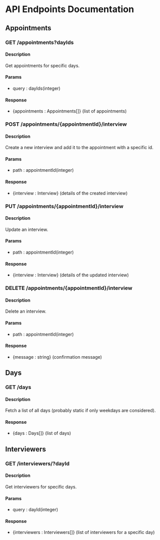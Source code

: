 # API Endpoints Documentation

## Appointments

### **GET /appointments?dayIds**

#### Description

Get appointments for specific days.

#### Params

- query : dayIds(integer)

#### Response

- {appointments : Appointments[]} (list of appointments)

### **POST /appointments/{appointmentId}/interview**

#### Description

Create a new interview and add it to the appointment with a specific id.

#### Params

- path : appointmentId(integer)

#### Response

- {interview : Interview} (details of the created interview)

### **PUT /appointments/{appointmentId}/interview**

#### Description

Update an interview.

#### Params

- path : appointmentId(integer)

#### Response

- {interview : Interview} (details of the updated interview)

### **DELETE /appointments/{appointmentId}/interview**

#### Description

Delete an interview.

#### Params

- path : appointmentId(integer)

#### Response

- {message : string} (confirmation message)

## Days

### **GET /days**

#### Description

Fetch a list of all days (probably static if only weekdays are considered).

#### Response

- {days : Days[]} (list of days)

## Interviewers

### **GET /interviewers/?dayId**

#### Description

Get interviewers for specific days.

#### Params

- query : dayId(integer)

#### Response

- {interviewers : Interviewers[]} (list of interviewers for a specific day)

